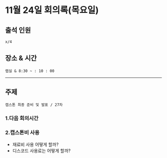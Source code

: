 # **11월 24일 회의록(목요일)**

## **출석 인원**
```
x/4
```

## **장소 & 시간**
```
랩실 & 8:30 ~ : 10 : 00
```
---
## **주제**
```
캡스톤 최종 준비 및 발표 / 27차 
```

### **1.다음 회의시간**

### **2.캡스톤비 사용**
- 재료비 사용 어떻게 할까?
- 디스코드 사용료는 어떻게 할까?